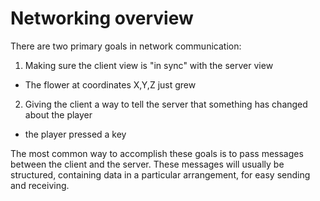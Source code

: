 # Networking overview

There are two primary goals in network communication:
1. Making sure the client view is "in sync" with the server view
  - The flower at coordinates X,Y,Z just grew
2. Giving the client a way to tell the server that something has changed about the player
  - the player pressed a key
  
The most common way to accomplish these goals is to pass messages between the client and the server. These messages will
usually be structured, containing data in a particular arrangement, for easy sending and receiving.


